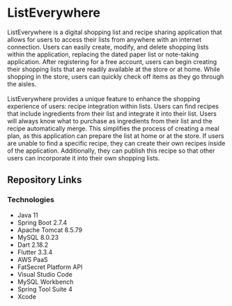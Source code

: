 <h1>ListEverywhere</h1>
<p>ListEverywhere is a digital shopping list and recipe sharing application that allows for users to access their lists from anywhere with an internet connection. Users can easily create, modify, and delete shopping lists within the application, replacing the dated paper list or note-taking application. After registering for a free account, users can begin creating their shopping lists that are readily available at the store or at home. While shopping in the store, users can quickly check off items as they go through the aisles.<br><br>
ListEverywhere provides a unique feature to enhance the shopping experience of users: recipe integration within lists. Users can find recipes that include ingredients from their list and integrate it into their list. Users will always know what to purchase as ingredients from their list and the recipe automatically merge. This simplifies the process of creating a meal plan, as this application can prepare the list at home or at the store. If users are unable to find a specific recipe, they can create their own recipes inside of the application. Additionally, they can publish this recipe so that other users can incorporate it into their own shopping lists.
</p>

<h2>Repository Links</h2>


<h3>Technologies</h3>
<ul>
<li>Java 11</li>
<li>Spring Boot 2.7.4</li>
<li>Apache Tomcat 8.5.79</li>
<li>MySQL 8.0.23</li>
<li>Dart 2.18.2</li>
<li>Flutter 3.3.4</li>
<li>AWS PaaS</li>
<li>FatSecret Platform API</li>
<li>Visual Studio Code</li>
<li>MySQL Workbench</li>
<li>Spring Tool Suite 4</li>
<li>Xcode</li>
</ul>
